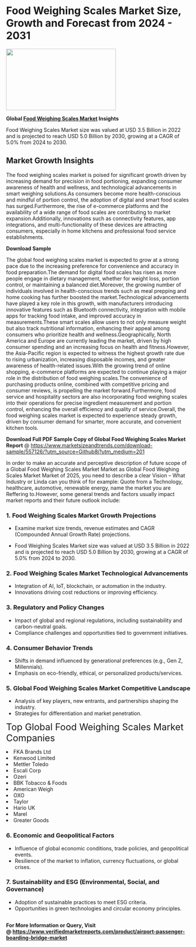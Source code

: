 <H1>Food Weighing Scales Market Size, Growth and Forecast from 2024 - 2031</H1><img class="aligncenter size-medium wp-image-584254" src="https://thirdeyenews.in/wp-content/uploads/2024/09/Global-Market-Research-300x168.jpeg" alt="" width="300" height="168" /><p><strong>Global&nbsp;<a href="https://www.marketsizeandtrends.com/download-sample/557126/?utm_source=Github8j?utm_medium=201">Food Weighing Scales Market</a> Insights</strong></p><p>Food Weighing Scales Market size was valued at USD 3.5 Billion in 2022 and is projected to reach USD 5.0 Billion by 2030, growing at a CAGR of 5.0% from 2024 to 2030.</p><p><h2>Market Growth Insights</h2> <p>The food weighing scales market is poised for significant growth driven by increasing demand for precision in food portioning, expanding consumer awareness of health and wellness, and technological advancements in smart weighing solutions.As consumers become more health-conscious and mindful of portion control, the adoption of digital and smart food scales has surged.Furthermore, the rise of e-commerce platforms and the availability of a wide range of food scales are contributing to market expansion.Additionally, innovations such as connectivity features, app integrations, and multi-functionality of these devices are attracting consumers, especially in home kitchens and professional food service establishments.</p> <p><strong>Download Sample</strong></p> <p>The global food weighing scales market is expected to grow at a strong pace due to the increasing preference for convenience and accuracy in food preparation.The demand for digital food scales has risen as more people engage in dietary management, whether for weight loss, portion control, or maintaining a balanced diet.Moreover, the growing number of individuals involved in health-conscious trends such as meal prepping and home cooking has further boosted the market.Technological advancements have played a key role in this growth, with manufacturers introducing innovative features such as Bluetooth connectivity, integration with mobile apps for tracking food intake, and improved accuracy in measurements.These smart scales allow users to not only measure weight but also track nutritional information, enhancing their appeal among consumers who prioritize health and wellness.Geographically, North America and Europe are currently leading the market, driven by high consumer spending and an increasing focus on health and fitness.However, the Asia-Pacific region is expected to witness the highest growth rate due to rising urbanization, increasing disposable incomes, and greater awareness of health-related issues.With the growing trend of online shopping, e-commerce platforms are expected to continue playing a major role in the distribution of food weighing scales.The convenience of purchasing products online, combined with competitive pricing and consumer reviews, is propelling the market forward.Furthermore, food service and hospitality sectors are also incorporating food weighing scales into their operations for precise ingredient measurement and portion control, enhancing the overall efficiency and quality of service.Overall, the food weighing scales market is expected to experience steady growth, driven by consumer demand for smarter, more accurate, and convenient kitchen tools.</p> <p><span class=""><strong>Download Full PDF Sample Copy of Global Food Weighing Scales Market Report</strong> @ <a href="https://www.marketsizeandtrends.com/download-sample/557126/?utm_source=Github8j?utm_medium=201" target="_blank">https://www.marketsizeandtrends.com/download-sample/557126/?utm_source=Github8j?utm_medium=201</a></span></p><p>In order to make an accurate and perceptive description of future scope of a Global&nbsp;Food Weighing Scales Market Market as Global&nbsp;Food Weighing Scales Market Market of 2025, you need to describe a clear Vision &ndash; What Industry or Linda can you think of for example: Quote from a Technology, healthcare, automotive, renewable energy, name the market you are Reffering to.However, some general trends and factors usually impact market reports and their future outlook include:</p><h3>1.&nbsp;<strong>Food Weighing Scales Market Growth Projections</strong></h3><ul><li>Examine market size trends, revenue estimates and CAGR (Compounded Annual Growth Rate) projections.</li><li><p>Food Weighing Scales Market size was valued at USD 3.5 Billion in 2022 and is projected to reach USD 5.0 Billion by 2030, growing at a CAGR of 5.0% from 2024 to 2030.</p></li></ul><h3>2.&nbsp;<strong>Food Weighing Scales Market Technological Advancements</strong></h3><ul><li>Integration of AI, IoT, blockchain, or automation in the industry.</li><li>Innovations driving cost reductions or improving efficiency.</li></ul><h3>3.&nbsp;<strong>Regulatory and Policy Changes</strong></h3><ul><li>Impact of global and regional regulations, including sustainability and carbon-neutral goals.</li><li>Compliance challenges and opportunities tied to government initiatives.</li></ul><h3>4.&nbsp;<strong>Consumer Behavior Trends</strong></h3><ul><li>Shifts in demand influenced by generational preferences (e.g., Gen Z, Millennials).</li><li>Emphasis on eco-friendly, ethical, or personalized products/services.</li></ul><h3>5.&nbsp;<strong>Global Food Weighing Scales Market Competitive Landscape</strong></h3><ul><li>Analysis of key players, new entrants, and partnerships shaping the industry.</li><li>Strategies for differentiation and market penetration.</li></ul><p data-pm-slice="1 1 []"><span style="color: inherit; font-family: inherit; font-size: 25px;">Top Global Food Weighing Scales Market Companies</span></p><div class="" data-test-id=""><p><li>FKA Brands Ltd</li><li> Kenwood Limited</li><li> Mettler Toledo</li><li> Escali Corp</li><li> Ozeri</li><li> BBK Tobacco & Foods</li><li> American Weigh</li><li> OXO</li><li> Taylor</li><li> Hario UK</li><li> Marel</li><li> Greater Goods</li></p></div><h3>6.&nbsp;<strong>Economic and Geopolitical Factors</strong></h3><ul><li>Influence of global economic conditions, trade policies, and geopolitical events.</li><li>Resilience of the market to inflation, currency fluctuations, or global crises.</li></ul><h3>7.&nbsp;<strong>Sustainability and ESG (Environmental, Social, and Governance)</strong></h3><ul><li>Adoption of sustainable practices to meet ESG criteria.</li><li>Opportunities in green technologies and circular economy principles.</li></ul><h2><strong style="font-size: 14px;">For More Information or Query, Visit @&nbsp;</strong><a style="background-color: #ffffff; font-size: 14px;" href="https://www.marketsizeandtrends.com/report/food-weighing-scales-market/" target="_blank">https://www.verifiedmarketreports.com/product/airport-passenger-boarding-bridge-market</a></h2>